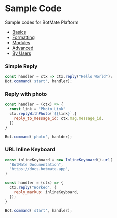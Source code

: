 # Sample Code

Sample codes for BotMate Plaftorm

* [Basics](BASICS.md)
* [Formatting](FORMATTING.md)
* [Modules](MODULES.md)
* [Advanced](ADVANCED.md) <br>
* [By Users](https://github.com/botmate/sample-codes/blob/main/BY%20USERS.md)


### Simple Reply

```js
const handler = ctx => ctx.reply("Hello World");
Bot.command('start', handler);
```

### Reply with photo
```js
const handler = (ctx) => { 
  const link = "Photo Link"
  ctx.replyWithPhoto(`${link}`,{
    reply_to_message_id: ctx.msg.message_id,
  })
}

Bot.command('photo', hanlder);
```

### URL Inline Keyboard
```js
const inlineKeyboard = new InlineKeyboard().url(
  "BotMate Documentation",
  "https://docs.botmate.app",
)

const handler = (ctx) => {
  ctx.reply("Worked", {
    reply_markup: inlineKeyboard,
  });
}

Bot.command('start', handler);
```
 
